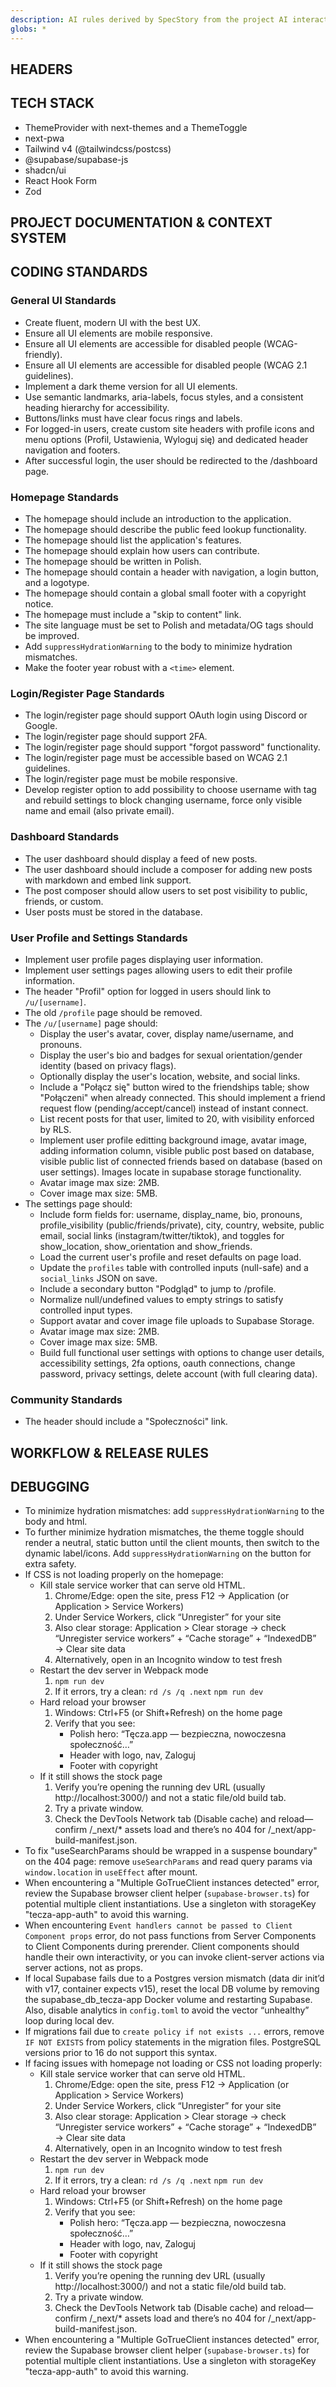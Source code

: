```yaml
---
description: AI rules derived by SpecStory from the project AI interaction history
globs: *
---
```


## HEADERS

## TECH STACK
*   ThemeProvider with next-themes and a ThemeToggle
*   next-pwa
*   Tailwind v4 (@tailwindcss/postcss)
*   @supabase/supabase-js
*   shadcn/ui
*   React Hook Form
*   Zod

## PROJECT DOCUMENTATION & CONTEXT SYSTEM

## CODING STANDARDS

### General UI Standards
*   Create fluent, modern UI with the best UX.
*   Ensure all UI elements are mobile responsive.
*   Ensure all UI elements are accessible for disabled people (WCAG-friendly).
*   Ensure all UI elements are accessible for disabled people (WCAG 2.1 guidelines).
*   Implement a dark theme version for all UI elements.
*   Use semantic landmarks, aria-labels, focus styles, and a consistent heading hierarchy for accessibility.
*   Buttons/links must have clear focus rings and labels.
*   For logged-in users, create custom site headers with profile icons and menu options (Profil, Ustawienia, Wyloguj się) and dedicated header navigation and footers.
*   After successful login, the user should be redirected to the /dashboard page.

### Homepage Standards
*   The homepage should include an introduction to the application.
*   The homepage should describe the public feed lookup functionality.
*   The homepage should list the application's features.
*   The homepage should explain how users can contribute.
*   The homepage should be written in Polish.
*   The homepage should contain a header with navigation, a login button, and a logotype.
*   The homepage should contain a global small footer with a copyright notice.
*   The homepage must include a "skip to content" link.
*   The site language must be set to Polish and metadata/OG tags should be improved.
*   Add `suppressHydrationWarning` to the body to minimize hydration mismatches.
*   Make the footer year robust with a `<time>` element.

### Login/Register Page Standards
*   The login/register page should support OAuth login using Discord or Google.
*   The login/register page should support 2FA.
*   The login/register page should support "forgot password" functionality.
*   The login/register page must be accessible based on WCAG 2.1 guidelines.
*   The login/register page must be mobile responsive.
*   Develop register option to add possibility to choose username with tag and rebuild settings to block changing username, force only visible name and email (also private email).

### Dashboard Standards
*   The user dashboard should display a feed of new posts.
*   The user dashboard should include a composer for adding new posts with markdown and embed link support.
*   The post composer should allow users to set post visibility to public, friends, or custom.
*   User posts must be stored in the database.

### User Profile and Settings Standards
*   Implement user profile pages displaying user information.
*   Implement user settings pages allowing users to edit their profile information.
*   The header "Profil" option for logged in users should link to `/u/[username]`.
*   The old `/profile` page should be removed.
*   The `/u/[username]` page should:
    *   Display the user's avatar, cover, display name/username, and pronouns.
    *   Display the user's bio and badges for sexual orientation/gender identity (based on privacy flags).
    *   Optionally display the user's location, website, and social links.
    *   Include a "Połącz się" button wired to the friendships table; show "Połączeni" when already connected. This should implement a friend request flow (pending/accept/cancel) instead of instant connect.
    *   List recent posts for that user, limited to 20, with visibility enforced by RLS.
    *   Implement user profile editting background image, avatar image, adding information column, visible public post based on database, visible public list of connected friends based on database (based on user settings). Images locate in supabase storage functionality.
    *   Avatar image max size: 2MB.
    *   Cover image max size: 5MB.
*   The settings page should:
    *   Include form fields for: username, display_name, bio, pronouns, profile_visibility (public/friends/private), city, country, website, public email, social links (instagram/twitter/tiktok), and toggles for show_location, show_orientation and show_friends.
    *   Load the current user's profile and reset defaults on page load.
    *   Update the `profiles` table with controlled inputs (null-safe) and a `social_links` JSON on save.
    *   Include a secondary button "Podgląd" to jump to /profile.
    *   Normalize null/undefined values to empty strings to satisfy controlled input types.
    *   Support avatar and cover image file uploads to Supabase Storage.
    *   Avatar image max size: 2MB.
    *   Cover image max size: 5MB.
    *   Build full functional user settings with options to change user details, accessibility settings, 2fa options, oauth connections, change password, privacy settings, delete account (with full clearing data).

### Community Standards
*   The header should include a "Społeczności" link.

## WORKFLOW & RELEASE RULES

## DEBUGGING
*   To minimize hydration mismatches: add `suppressHydrationWarning` to the body and html.
*   To further minimize hydration mismatches, the theme toggle should render a neutral, static button until the client mounts, then switch to the dynamic label/icons. Add `suppressHydrationWarning` on the button for extra safety.
*   If CSS is not loading properly on the homepage:
    *   Kill stale service worker that can serve old HTML.
        1.  Chrome/Edge: open the site, press F12 → Application (or Application > Service Workers)
        2.  Under Service Workers, click “Unregister” for your site
        3.  Also clear storage: Application > Clear storage → check “Unregister service workers” + “Cache storage” + “IndexedDB” → Clear site data
        4.  Alternatively, open in an Incognito window to test fresh
    *   Restart the dev server in Webpack mode
        1.  `npm run dev`
        2.  If it errors, try a clean:
            `rd /s /q .next`
            `npm run dev`
    *   Hard reload your browser
        1.  Windows: Ctrl+F5 (or Shift+Refresh) on the home page
        2.  Verify that you see:
            *   Polish hero: “Tęcza.app — bezpieczna, nowoczesna społeczność…”
            *   Header with logo, nav, Zaloguj
            *   Footer with copyright
    *   If it still shows the stock page
        1.  Verify you’re opening the running dev URL (usually http://localhost:3000/) and not a static file/old build tab.
        2.  Try a private window.
        3.  Check the DevTools Network tab (Disable cache) and reload—confirm /_next/* assets load and there’s no 404 for /_next/app-build-manifest.json.
*   To fix "useSearchParams should be wrapped in a suspense boundary" on the 404 page: remove `useSearchParams` and read query params via `window.location` in `useEffect` after mount.
*   When encountering a "Multiple GoTrueClient instances detected" error, review the Supabase browser client helper (`supabase-browser.ts`) for potential multiple client instantiations. Use a singleton with storageKey "tecza-app-auth" to avoid this warning.
*   When encountering `Event handlers cannot be passed to Client Component props` error, do not pass functions from Server Components to Client Components during prerender. Client components should handle their own interactivity, or you can invoke client-server actions via server actions, not as props.
*   If local Supabase fails due to a Postgres version mismatch (data dir init’d with v17, container expects v15), reset the local DB volume by removing the supabase_db_tecza-app Docker volume and restarting Supabase. Also, disable analytics in `config.toml` to avoid the vector “unhealthy” loop during local dev.
*   If migrations fail due to `create policy if not exists ...` errors, remove `IF NOT EXISTS` from policy statements in the migration files. PostgreSQL versions prior to 16 do not support this syntax.
*   If facing issues with homepage not loading or CSS not loading properly:
    *   Kill stale service worker that can serve old HTML.
        1.  Chrome/Edge: open the site, press F12 → Application (or Application > Service Workers)
        2.  Under Service Workers, click “Unregister” for your site
        3.  Also clear storage: Application > Clear storage → check “Unregister service workers” + “Cache storage” + “IndexedDB” → Clear site data
        4.  Alternatively, open in an Incognito window to test fresh
    *   Restart the dev server in Webpack mode
        1.  `npm run dev`
        2.  If it errors, try a clean:
            `rd /s /q .next`
            `npm run dev`
    *   Hard reload your browser
        1.  Windows: Ctrl+F5 (or Shift+Refresh) on the home page
        2.  Verify that you see:
            *   Polish hero: “Tęcza.app — bezpieczna, nowoczesna społeczność…”
            *   Header with logo, nav, Zaloguj
            *   Footer with copyright
    *   If it still shows the stock page
        1.  Verify you’re opening the running dev URL (usually http://localhost:3000/) and not a static file/old build tab.
        2.  Try a private window.
        3.  Check the DevTools Network tab (Disable cache) and reload—confirm /_next/* assets load and there’s no 404 for /_next/app-build-manifest.json.
*   When encountering a "Multiple GoTrueClient instances detected" error, review the Supabase browser client helper (`supabase-browser.ts`) for potential multiple client instantiations. Use a singleton with storageKey "tecza-app-auth" to avoid this warning.